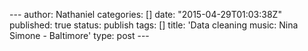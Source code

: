--- author: Nathaniel categories: \[\] date: "2015-04-29T01:03:38Z"
published: true status: publish tags: \[\] title: 'Data cleaning music:
Nina Simone - Baltimore' type: post ---
<div class="media image">

</div>
